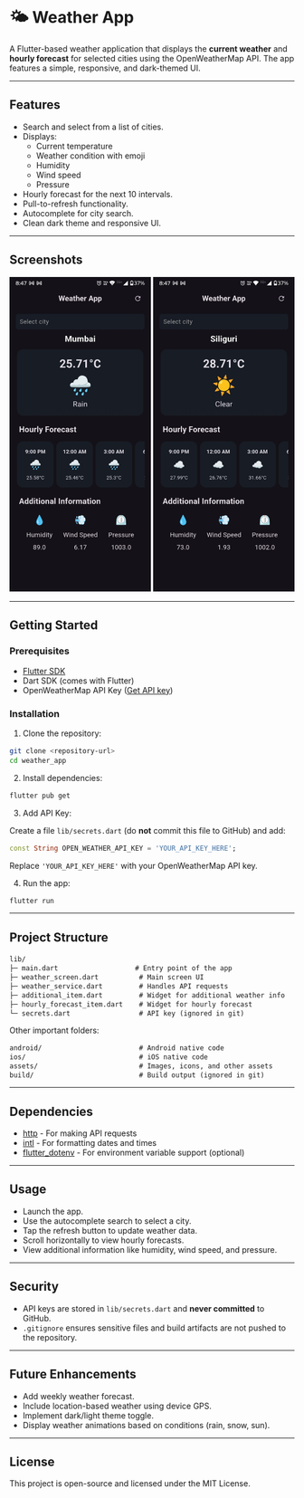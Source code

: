 # 🌤️ Weather App

A Flutter-based weather application that displays the **current weather** and **hourly forecast** for selected cities using the OpenWeatherMap API. The app features a simple, responsive, and dark-themed UI.

---

## Features

- Search and select from a list of cities.
- Displays:
  - Current temperature
  - Weather condition with emoji
  - Humidity
  - Wind speed
  - Pressure
- Hourly forecast for the next 10 intervals.
- Pull-to-refresh functionality.
- Autocomplete for city search.
- Clean dark theme and responsive UI.

---

## Screenshots

<p align="center">
  <img src="assets/screenshots/app_ss_1.jpeg" alt="Home Screen" width="250"/>
  <img src="assets/screenshots/app_ss_2.jpeg" alt="Forecast Screen" width="250"/>
</p>

---

## Getting Started

### Prerequisites

- [Flutter SDK](https://flutter.dev/docs/get-started/install)
- Dart SDK (comes with Flutter)
- OpenWeatherMap API Key ([Get API key](https://openweathermap.org/api))

### Installation

1. Clone the repository:

```bash
git clone <repository-url>
cd weather_app
```

2. Install dependencies:

```bash
flutter pub get
```

3. Add API Key:

Create a file `lib/secrets.dart` (do **not** commit this file to GitHub) and add:

```dart
const String OPEN_WEATHER_API_KEY = 'YOUR_API_KEY_HERE';
```

Replace `'YOUR_API_KEY_HERE'` with your OpenWeatherMap API key.

4. Run the app:

```bash
flutter run
```

---

## Project Structure

```
lib/
├─ main.dart                   # Entry point of the app
├─ weather_screen.dart          # Main screen UI
├─ weather_service.dart         # Handles API requests
├─ additional_item.dart         # Widget for additional weather info
├─ hourly_forecast_item.dart    # Widget for hourly forecast
└─ secrets.dart                 # API key (ignored in git)
```

Other important folders:

```
android/                        # Android native code
ios/                            # iOS native code
assets/                         # Images, icons, and other assets
build/                          # Build output (ignored in git)
```

---

## Dependencies

- [http](https://pub.dev/packages/http) - For making API requests
- [intl](https://pub.dev/packages/intl) - For formatting dates and times
- [flutter_dotenv](https://pub.dev/packages/flutter_dotenv) - For environment variable support (optional)

---

## Usage

- Launch the app.
- Use the autocomplete search to select a city.
- Tap the refresh button to update weather data.
- Scroll horizontally to view hourly forecasts.
- View additional information like humidity, wind speed, and pressure.

---

## Security

- API keys are stored in `lib/secrets.dart` and **never committed** to GitHub.
- `.gitignore` ensures sensitive files and build artifacts are not pushed to the repository.

---

## Future Enhancements

- Add weekly weather forecast.
- Include location-based weather using device GPS.
- Implement dark/light theme toggle.
- Display weather animations based on conditions (rain, snow, sun).

---

## License

This project is open-source and licensed under the MIT License.


